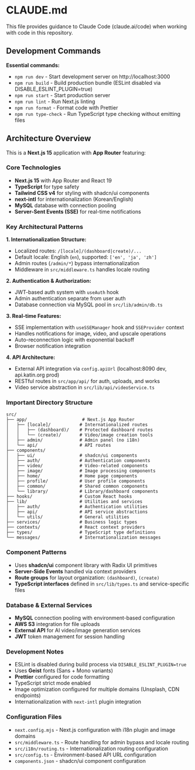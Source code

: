 # CLAUDE.md

This file provides guidance to Claude Code (claude.ai/code) when working with code in this repository.

## Development Commands

**Essential commands:**
- `npm run dev` - Start development server on http://localhost:3000
- `npm run build` - Build production bundle (ESLint disabled via DISABLE_ESLINT_PLUGIN=true)
- `npm run start` - Start production server
- `npm run lint` - Run Next.js linting
- `npm run format` - Format code with Prettier
- `npm run type-check` - Run TypeScript type checking without emitting files

## Architecture Overview

This is a **Next.js 15** application with **App Router** featuring:

### Core Technologies
- **Next.js 15** with App Router and React 19
- **TypeScript** for type safety
- **Tailwind CSS v4** for styling with shadcn/ui components
- **next-intl** for internationalization (Korean/English)
- **MySQL** database with connection pooling
- **Server-Sent Events (SSE)** for real-time notifications

### Key Architectural Patterns

**1. Internationalization Structure:**
- Localized routes: `/[locale]/(dashboard|create)/...`
- Default locale: English (`en`), supported: `['en', 'ja', 'zh']`
- Admin routes (`/admin/*`) bypass internationalization
- Middleware in `src/middleware.ts` handles locale routing

**2. Authentication & Authorization:**
- JWT-based auth system with `useAuth` hook
- Admin authentication separate from user auth
- Database connection via MySQL pool in `src/lib/admin/db.ts`

**3. Real-time Features:**
- SSE implementation with `useSSEManager` hook and `SSEProvider` context
- Handles notifications for image, video, and upscale operations
- Auto-reconnection logic with exponential backoff
- Browser notification integration

**4. API Architecture:**
- External API integration via `config.apiUrl` (localhost:8090 dev, api.katin.org prod)
- RESTful routes in `src/app/api/` for auth, uploads, and works
- Video service abstraction in `src/lib/api/videoService.ts`

### Important Directory Structure

```
src/
├── app/                     # Next.js App Router
│   ├── [locale]/           # Internationalized routes
│   │   ├── (dashboard)/    # Protected dashboard routes
│   │   └── (create)/       # Video/image creation tools
│   ├── admin/              # Admin panel (no i18n)
│   └── api/                # API routes
├── components/
│   ├── ui/                 # shadcn/ui components
│   ├── auth/               # Authentication components
│   ├── video/              # Video-related components
│   ├── image/              # Image processing components
│   ├── home/               # Home page components
│   ├── profile/            # User profile components
│   ├── common/             # Shared common components
│   └── library/            # Library/dashboard components
├── hooks/                  # Custom React hooks
├── lib/                    # Utilities and services
│   ├── auth/               # Authentication utilities
│   ├── api/                # API service abstractions
│   └── utils/              # General utilities
├── services/               # Business logic types
├── contexts/               # React context providers
├── types/                  # TypeScript type definitions
└── messages/               # Internationalization messages
```

### Component Patterns
- Uses **shadcn/ui** component library with Radix UI primitives
- **Server-Side Events** handled via context providers
- **Route groups** for layout organization: `(dashboard)`, `(create)`
- **TypeScript interfaces** defined in `src/lib/types.ts` and service-specific files

### Database & External Services
- **MySQL** connection pooling with environment-based configuration
- **AWS S3** integration for file uploads
- **External API** for AI video/image generation services
- **JWT** token management for session handling

### Development Notes
- ESLint is disabled during build process via `DISABLE_ESLINT_PLUGIN=true`
- Uses **Geist** fonts (Sans + Mono variants)
- **Prettier** configured for code formatting
- TypeScript strict mode enabled
- Image optimization configured for multiple domains (Unsplash, CDN endpoints)
- Internationalization with `next-intl` plugin integration

### Configuration Files
- `next.config.mjs` - Next.js configuration with i18n plugin and image domains
- `src/middleware.ts` - Route handling for admin bypass and locale routing
- `src/i18n/routing.ts` - Internationalization routing configuration
- `src/config.ts` - Environment-based API URL configuration
- `components.json` - shadcn/ui component configuration